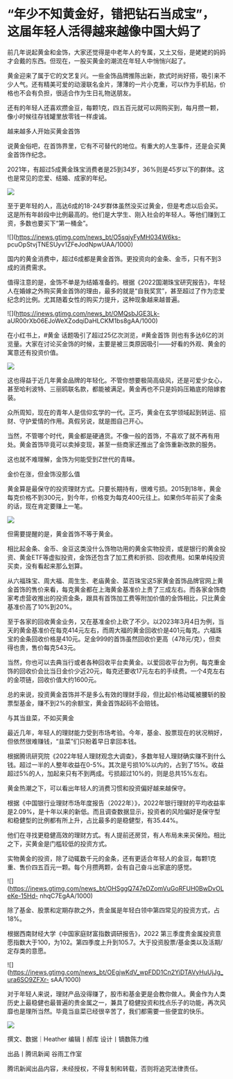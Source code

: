 # “年少不知黄金好，错把钻石当成宝”，这届年轻人活得越来越像中国大妈了

前几年说起黄金和金饰，大家还觉得是中老年人的专属，又土又俗，是姥姥的妈妈才会戴的东西。但现在，一股买黄金的潮流在年轻人中悄悄兴起了。

黄金迎来了属于它的文艺复兴。一些金饰品牌推陈出新，款式时尚好搭，吸引来不少人气。还有精美可爱的动漫联名金片，薄薄的一片小克重，可以作为手机贴，价格也不会有负担，很适合作为生日礼物送朋友。

还有的年轻人还喜欢攒金豆，每颗1克，四五百元就可以网购买到，每月攒一颗，像小时候往存钱罐里放零钱一样虔诚。

越来越多人开始买黄金首饰

说黄金俗吧，在首饰界里，它有不可替代的地位。有重大的人生事件，还是会买黄金首饰作纪念。

2021年，有超过5成黄金珠宝消费者是25到34岁，36%则是45岁以下的群体。这也是常见的恋爱、结婚、成家的年纪。

![](https://inews.gtimg.com/news_bt/OLQ18K6kWsTQAvkAltwl0b_mggp2OzyARR24JoJ8WYKPMAA/1000)

至于更年轻的人，高达6成的18-24岁群体虽然没买过黄金，但是考虑以后会买。这是所有年龄段中比例最高的。他们是大学生、刚入社会的年轻人。等他们赚到工资，多数也要买下“第一桶金”。

![](https://inews.gtimg.com/news_bt/O5sqjyFyMH034W6ks-
pcuOpStvjTNESUyv1ZFeJodNpwUAA/1000)

国内的黄金消费中，超过6成都是黄金首饰。更投资向的金条、金币，只有不到3成的消费需求。

值得注意的是，金饰不单是为结婚准备的。根据《2022国潮珠宝研究报告》，年轻人在婚嫁之外购买黄金首饰的理由，最多的就是“自我奖赏”，甚至超过了作为恋爱纪念的比例。尤其随着女性的购买力提升，这种现象越来越普遍。

![](https://inews.gtimg.com/news_bt/OMQsbJGE3Lk-
aUR00rXb06EJoWeXZodqiDaHLCKM1bs8gAA/1000)

在小红书上，#黄金 话题吸引了超过25亿次浏览，#黄金首饰
则也有多达6亿的浏览量。大家在讨论买金饰的时候，主要是被三类原因吸引——好看的外观、黄金的寓意还有投资价值。

![](https://inews.gtimg.com/news_bt/ODJ3fAVJH_AEFonsqkYYW9oVI1o3sGjSAnpOeKLmWOtOoAA/1000)

这也得益于近几年黄金品牌的年轻化。不管你想要极简高级风，还是可爱少女心，甚至哈利波特、三丽鸥联名款，都能被满足。黄金再也不只是妈妈压箱底的陪嫁套装。

众所周知，现在的青年人是信仰玄学的一代。正巧，黄金在玄学领域起到转运、招财、守护爱情的作用。真假另说，就是图自己开心。

当然，不管哪个时代，黄金都是硬通货。不像一般的首饰，不喜欢了就不再有用处。黄金首饰毕竟可以卖掉变现，甚至一些商家还推出了金饰重新改款的服务。

这也就不难理解，金饰为何能受到Z世代的青睐。

金价在涨，但金饰没那么值

黄金算是最保守的投资理财方式。只要长期持有，很难亏损。2015到18年，黄金每克价格不到300元，到今年，价格变为每克400元往上。如果你5年前买了金条的话，现在肯定要赚上一笔。

![](https://inews.gtimg.com/news_bt/OMrRnkhf_cnGEujEv0fWrS77KqgsZtYkwd6omohBZT1IEAA/1000)

但需要提醒的是，黄金首饰不等于黄金。

相比起金条、金币、金豆这类没什么饰物功用的黄金实物投资，或是银行的黄金投资、黄金ETF等虚拟投资，金饰还包含了加工费和折损、回收费用。如果单纯投资买卖，没有看起来那么划算。

从六福珠宝、周大福、周生生、老庙黄金、菜百珠宝这5家黄金首饰品牌官网上黄金首饰的售价来看，每克黄金都在上海黄金基准价上贵了三成左右。而各家金饰商家考虑营收推出的投资金条，跟具有首饰加工费等附加价值的金饰相比，只比黄金基准价高了10%到20%。

至于各家的回收黄金业务，又在基准金价上砍了不少。以2023年3月4日为例，当天的黄金基准价在每克414元左右，而周大福的黄金回收价是401元每克。六福珠宝的金条回收价格是410元。足金999的首饰虽然回收价更高（478元/克），但卖得也贵，售价每克543元。

当然，你也可以去典当行或者各种回收平台卖黄金。以爱回收平台为例，每克重金饰的回收价会比当日金价少近20元，每克还要收17元左右的手续费。一个4克左右的金项链，回收价值大约1600元。

总的来说，投资黄金首饰并不是多么有效的理财手段，但比起价格动辄被腰斩的股票型基金，赚不到2%的余额宝，黄金首饰起码不会赔钱。

与其当韭菜，不如买黄金

最近几年，年轻人的理财能力受到市场考验。今年，基金、股票现在的状况稍好，但依然很难赚钱，“韭菜”们只盼着早日拿回本钱。

根据腾讯研究院《2022年轻人理财观念大调查》，多数年轻人理财确实赚不到什么钱。超过一半的人整年收益在0-5%。其次是亏损10%以内的，占到了15%。收益超过5%的人，加起来只有不到两成。亏损超过10%的，则是总共15%左右。

黄金热潮之下，可以看出年轻人的消费习惯和投资偏好越来越保守。

根据《中国银行业理财市场年度报告（2022年）》，2022年银行理财的平均收益率是2.09%，是十年以来的新低。而且调查数据显示，投资者的风险偏好是保守型和稳健型的比例都有所上升，占比最多的是稳健型，有35.44%。

他们在寻找更稳健高效的理财方式。有人提前还房贷，有人布局未来买保险。相比之下，买黄金是门槛较低的投资方式。

实物黄金的投资，除了动辄数千元的金条，还有更适合年轻人的金豆，每颗1克重、售价四五百元一颗。每个月攒两颗，会有自己奋斗出家底的感觉。

![](https://inews.gtimg.com/news_bt/OHSggQ747eDZomVuGoRFUH0BwDvOLeKe-15Hd-
nhqC7EgAA/1000)

除了基金、股票和定期存款之外，贵金属是年轻白领中第四常见的投资方式，占18%。

根据西南财经大学《中国家庭财富指数调研报告》，2022
第三季度贵金属投资意愿指数大于100，为102。第四季度上升到105.7。大于投资股票/基金类以及活期/定存类的意愿。

![](https://inews.gtimg.com/news_bt/OEgjwKdV_wpFDD1Cn2YiDTAVyHuUjJg_ura6SO9ZFXr-
sAA/1000)

对于年轻人来说，理财产品没得赚了，股市和基金更是会教你做人。黄金作为人类历史上最稳健也最普遍的贵金属之一，兼具了稳健投资和找点乐子的功能，再次风靡也是理所当然。毕竟当韭菜已经很辛苦了，我们都需要一些便宜的快乐。

![](https://inews.gtimg.com/news_bt/O20ppwlPkj8P8XgwM9ZjujK6c8NioBfRYk_rQ64UmG1HkAA/1000)

撰文、数据｜Heather 编辑丨郝库 设计丨镝数陈力维

出品丨腾讯新闻 谷雨工作室

腾讯新闻出品内容，未经授权，不得复制和转载，否则将追究法律责任。


